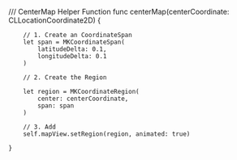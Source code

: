 /// CenterMap Helper Function
    func centerMap(centerCoordinate: CLLocationCoordinate2D) {

        // 1. Create an CoordinateSpan
        let span = MKCoordinateSpan(
            latitudeDelta: 0.1,
            longitudeDelta: 0.1
        )

        // 2. Create the Region

        let region = MKCoordinateRegion(
            center: centerCoordinate,
            span: span
        )

        // 3. Add
        self.mapView.setRegion(region, animated: true)

    }
